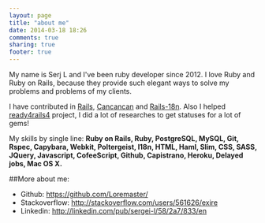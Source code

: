 ```yaml
---
layout: page
title: "about me"
date: 2014-03-18 18:26
comments: true
sharing: true
footer: true
---
```


My name is Serj L and I've been ruby developer since 2012. I love Ruby and Ruby on Rails, because they provide such elegant ways to solve my problems and problems of my clients.

I have contributed in [Rails](https://github.com/rails/rails), [Cancancan](https://github.com/CanCanCommunity/cancancan) and [Rails-18n](https://github.com/svenfuchs/rails-i18n). Also I helped [ready4rails4](http://www.ready4rails4.net/) project, I did a lot of researches to get statuses for a lot of gems!

My skills by single line: **Ruby on Rails, Ruby, PostgreSQL, MySQL, Git, Rspec, Capybara, Webkit, Poltergeist, I18n, HTML, Haml, Slim, CSS, SASS, JQuery, Javascript, CofeeScript, Github, Capistrano, Heroku, Delayed jobs, Mac OS X.**

##More about me:

* Github: https://github.com/Loremaster/
* Stackoverflow: http://stackoverflow.com/users/561626/exire
* Linkedin: http://linkedin.com/pub/sergei-l/58/2a7/833/en
